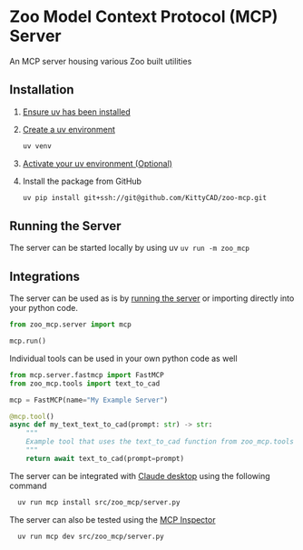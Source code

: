 # Zoo Model Context Protocol (MCP) Server
An MCP server housing various Zoo built utilities

## Installation
1. [Ensure uv has been installed](https://docs.astral.sh/uv/getting-started/installation/)

2. [Create a uv environment](https://docs.astral.sh/uv/pip/environments/)
    ```bash
    uv venv
    ```

3. [Activate your uv environment (Optional)](https://docs.astral.sh/uv/pip/environments/#using-a-virtual-environment)

4. Install the package from GitHub
    ```bash
    uv pip install git+ssh://git@github.com/KittyCAD/zoo-mcp.git
    ```

## Running the Server

The server can be started locally by using uv
`uv run -m zoo_mcp`

## Integrations

The server can be used as is by [running the server](#running-the-server) or importing directly into your python code.
```python
from zoo_mcp.server import mcp

mcp.run()
```

Individual tools can be used in your own python code as well
```python
from mcp.server.fastmcp import FastMCP
from zoo_mcp.tools import text_to_cad

mcp = FastMCP(name="My Example Server")

@mcp.tool()
async def my_text_text_to_cad(prompt: str) -> str:
    """
    Example tool that uses the text_to_cad function from zoo_mcp.tools
    """
    return await text_to_cad(prompt=prompt)
```

The server can be integrated with [Claude desktop](https://claude.ai/download) using the following command
```bash 
  uv run mcp install src/zoo_mcp/server.py
```

The server can also be tested using the [MCP Inspector](https://modelcontextprotocol.io/legacy/tools/inspector#python)
```bash
  uv run mcp dev src/zoo_mcp/server.py
```